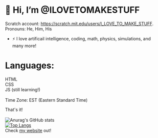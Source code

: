  # 👋 Hi, I’m @ILOVETOMAKESTUFF
Scratch account: https://scratch.mit.edu/users/I_LOVE_TO_MAKE_STUFF. <br>
Pronouns: He, Him, His
- ⚡ I love artificail intelligence, coding, math, physics, simulations, and many more!
# Languages:
HTML<br>
CSS<br>
JS (still learning!)<br>
<br>Time Zone: EST (Eastern Standard Time)
<br>

That's it!<br><br>
![Anurag's GitHub stats](https://github-readme-stats.vercel.app/api?username=ILOVETOMAKESTUFF&show_icons=true&theme=dark)<br>
[![Top Langs](https://github-readme-stats.vercel.app/api/top-langs/?username=ILOVETOMAKESTUFF&theme=dark)](https://github.com/anuraghazra/github-readme-stats)
<br>Check <a href="https://ilovetomakestuff.github.io/" target="_blank">my website</a> out!

<!---
ILOVETOMAKESTUFF/ILOVETOMAKESTUFF is a ✨ special ✨ repository because its `README.md` (this file) appears on your GitHub profile.
You can click the Preview link to take a look at your changes.
--->
